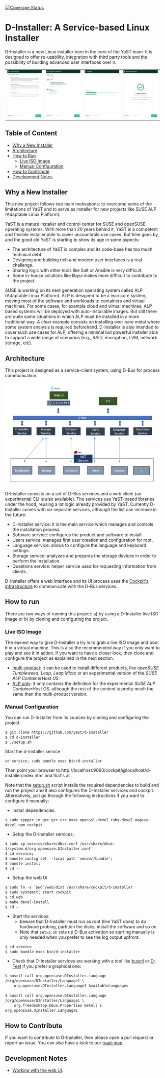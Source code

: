 [![Coverage Status](https://coveralls.io/repos/github/yast/d-installer/badge.svg?branch=master)](https://coveralls.io/github/yast/d-installer?branch=master)

# D-Installer: A Service-based Linux Installer

D-Installer is a new Linux installer born in the core of the YaST team. It is designed to offer re-usability, integration with third party tools and the possibility of building advanced user interfaces over it.

|||||
|-|-|-|-|
|![Product selection](./doc/images/screenshots/product-selection.png) |![Installation overview](./doc/images/screenshots/overview.png) |![Installing](./doc/images/screenshots/installing.png) |![Installation finished](./doc/images/screenshots/finished.png) |

## Table of Content

* [Why a New Installer](#why-a-new-installer)
* [Architecture](#architecture)
* [How to Run](#how-to-run)
  * [Live ISO Image](#live-iso-image)
  * [Manual Configuration](#manual-configuration)
* [How to Contribute](#how-to-contribute)
* [Development Notes](#development-notes)

## Why a New Installer

This new project follows two main motivations: to overcome some of the limitations of YaST and to serve as installer for new projects like SUSE ALP (Adaptable Linux Platform).

YaST is a mature installer and control center for SUSE and openSUSE operating systems. With more than 20 years behind it, YaST is a competent and flexible installer able to cover uncountable use cases. But time goes by, and the good old YaST is starting to show its age in some aspects:

* The architecture of YaST is complex and its code-base has too much technical debt.
* Designing and building rich and modern user interfaces is a real challenge.
* Sharing logic with other tools like Salt or Ansible is very difficult.
* Some in-house solutions like libyui makes more difficult to contribute to the project.

SUSE is working on its next generation operating system called ALP (Adaptable Linux Platform). ALP is designed to be a lean core system, moving most of the software and workloads to containers and virtual machines. For some cases, for example cloud and virtual machines, ALP based systems will be deployed with auto-installable images. But still there are quite some situations in which ALP must be installed in a more traditional way. A clear example consists on installing over bare metal where some system analysis is required beforehand. D-Installer is also intended to cover such use cases for ALP, offering a minimal but powerful installer able to support a wide range of scenarios (e.g., RAID, encryption, LVM, network storage, etc).

## Architecture

This project is designed as a service-client system, using D-Bus for process communication.

![Architecture](./doc/images/architecture.png)

D-Installer consists on a set of D-Bus services and a web client (an experimental CLI is also available). The services use YaST-based libraries under the hood, reusing a lot logic already provided by YaST. Currently D-Installer comes with six separate services, although the list can increase in the future:

* D-Installer service: it is the main service which manages and controls the installation process.
* Software service: configures the product and software to install.
* Users service: manages first user creation and configuration for root.
* Language service: allows to configure the language and keyboard settings.
* Storage service: analyzes and prepares the storage devices in order to perform the installation.
* Questions service: helper service used for requesting information from clients.

D-Installer offers a web interface and its UI process uses the [Cockpit's infrastructure](https://cockpit-project.org/) to communicate with the D-Bus services.

## How to run

There are two ways of running this project: a) by using a D-Installer live ISO image or b) by cloning and configuring the project.

### Live ISO Image

The easiest way to give D-Installer a try is to grab a live ISO image and boot it in a virtual
machine. This is also the recommended way if you only want to play and see it in action. If you want
to have a closer look, then clone and configure the project as explained in the next section.

* [multi-product](https://build.opensuse.org/package/binaries/YaST:Head:D-Installer/d-installer-live:default/images):
  it can be used to install different products, like *openSUSE Tumbleweed*, *Leap*, *Leap Micro* or
  an experimental version of the *SUSE ALP ContainerHost OS*.
* [ALP only](https://build.opensuse.org/package/binaries/YaST:Head:D-Installer/d-installer-live:ALP/images):
  it only contains the definition for the experimental *SUSE ALP ContainerHost OS*, although
  the rest of the content is pretty much the same than the multi-product version.

### Manual Configuration

You can run D-Installer from its sources by cloning and configuring the project:

~~~
$ git clone https://github.com/yast/d-installer
$ cd d-installer
$ ./setup.sh
~~~

Start the d-installer service
~~~
cd service; sudo bundle exec bin/d-installer
~~~

Then point your browser to http://localhost:9090/cockpit/@localhost/d-installer/index.html and that's all.

Note that the [setup.sh](./setup.sh) script installs the required dependencies to build and run the project and it also configures the D-Installer services and cockpit. Alternatively, just go through the following instructions if you want to configure it manually:

* Install dependencies:

~~~
$ sudo zypper in gcc gcc-c++ make openssl-devel ruby-devel augeas-devel npm cockpit
~~~

* Setup the D-Installer services:

~~~
$ sudo cp service/share/dbus.conf /usr/share/dbus-1/system.d/org.opensuse.DInstaller.conf
$ cd service;
$ bundle config set --local path 'vendor/bundle';
$ bundle install
$ cd -
~~~

* Setup the web UI:

~~~
$ sudo ln -s `pwd`/web/dist /usr/share/cockpit/d-installer
$ sudo systemctl start cockpit
$ cd web
$ make devel-install
$ cd -
~~~

* Start the services:
    * beware that D-Installer must run as root (like YaST does) to do
      hardware probing, partition the disks, install the software and so on.
    * Note that `setup.sh` sets up D-Bus activation so starting manually is
      only needed when you prefer to see the log output upfront.
~~~
$ cd service
$ sudo bundle exec bin/d-installer
~~~

* Check that D-Installer services are working with a tool like
[busctl](https://www.freedesktop.org/wiki/Software/dbus/) or
[D-Feet](https://wiki.gnome.org/Apps/DFeet) if you prefer a graphical one:

~~~
$ busctl call org.opensuse.DInstaller.Language /org/opensuse/DInstaller/Language1 \
    org.opensuse.DInstaller.Language1 AvailableLanguages

$ busctl call org.opensuse.DInstaller.Language /org/opensuse/DInstaller/Language1 \
    org.freedesktop.DBus.Properties GetAll s org.opensuse.DInstaller.Language1
~~~

## How to Contribute

If you want to contribute to D-Installer, then please open a pull request or report an issue. You can also have a look to our [road-map](https://github.com/orgs/yast/projects/1/views/1).

## Development Notes

* [Working with the web UI](./web/README.md).
